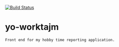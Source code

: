 [![Build Status](https://travis-ci.org/hirro/yo-worktajm.png?branch=master)](https://travis-ci.org/hirro/yo-worktajm)

# yo-worktajm
	Front end for my hobby time reporting application.

